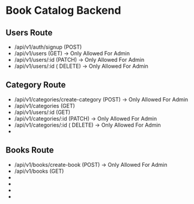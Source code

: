 # Book Catalog Backend

## Users Route

 <ul>

<li>  /api/v1/auth/signup (POST)</li>
<li>  /api/v1/users (GET) → Only Allowed For Admin</li>
<li>  /api/v1/users/:id (PATCH)  → Only Allowed For Admin</li>
<li>  /api/v1/users/:id ( DELETE)  → Only Allowed For Admin</li>
 </ul>

## Category Route

 <ul>

<li>   /api/v1/categories/create-category (POST) → Only Allowed For Admin </li>
<li> /api/v1/categories (GET)</li>
<li> /api/v1/users/:id (GET) </li>
<li> /api/v1/categories/:id (PATCH) → Only Allowed For Admin </li>
<li> /api/v1/categories/:id ( DELETE) → Only Allowed For Admin </li>
<li>  </li>
 </ul>

## Books Route

 <ul>

<li>  /api/v1/books/create-book (POST) → Only Allowed For Admin</li>
<li>/api/v1/books (GET)</li>
<li> </li>
<li></li>
<li> </li>
<li>  </li>
 </ul>
